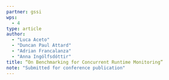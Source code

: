 ```yaml
---
partner: gssi
wps:
  - 4
type: article
author:
  - "Luca Aceto"
  - "Duncan Paul Attard"
  - "Adrian Francalanza"
  - "Anna Ingólfsdóttir"
title: “On Benchmarking for Concurrent Runtime Monitoring”
note: "Submitted for conference publication"
---
```

